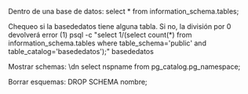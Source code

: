 Dentro de una base de datos:
select * from information_schema.tables;


Chequeo si la basededatos tiene alguna tabla. Si no, la división por 0 devolverá error (1)
psql -c "select 1/(select count(*) from information_schema.tables where table_schema='public' and table_catalog='basededatos');" basededatos



Mostrar schemas:
\dn
select nspname from pg_catalog.pg_namespace;


Borrar esquemas:
DROP SCHEMA nombre;
